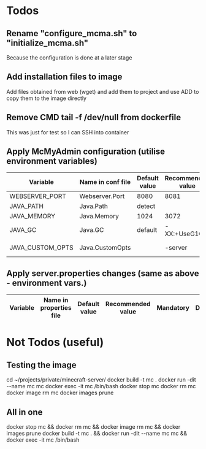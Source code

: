 # Todos

## Rename "configure_mcma.sh" to "initialize_mcma.sh"
Because the configuration is done at a later stage

## Add installation files to image
Add files obtained from web (wget) and add them to project and use ADD to copy them to the image directly

## Remove CMD tail -f /dev/null from dockerfile
This was just for test so I can SSH into container

## Apply McMyAdmin configuration (utilise environment variables)
| Variable         | Name in conf file | Default value | Recommended value | Mandatory | Description     |
| ---------------- | ----------------- | ------------- | ----------------- | --------- | --------------- |
| WEBSERVER_PORT   | Webserver.Port    | 8080          | 8081              | No        | x               |
| JAVA_PATH        | Java.Path         | detect        |                   | No        | x               |
| JAVA_MEMORY      | Java.Memory       | 1024          | 3072              | No        | x               |
| JAVA_GC          | Java.GC           | default       | -XX:+UseG1GC      | No        | x               |
| JAVA_CUSTOM_OPTS | Java.CustomOpts   |               | -server           | No        | Make it default?|

## Apply server.properties changes (same as above - environment vars.)
| Variable         | Name in properties file | Default value | Recommended value | Mandatory | Description     |
| ---------------- | ----------------------- | ------------- | ----------------- | --------- | --------------- |

# Not Todos (useful)
## Testing the image
cd ~/projects/private/minecraft-server/
docker build -t mc .
docker run -dit --name mc mc
docker exec -it mc /bin/bash
docker stop mc
docker rm mc
docker image rm mc
docker images prune

## All in one
docker stop mc && docker rm mc && docker image rm mc && docker images prune
docker build -t mc . && docker run -dit --name mc mc && docker exec -it mc /bin/bash
